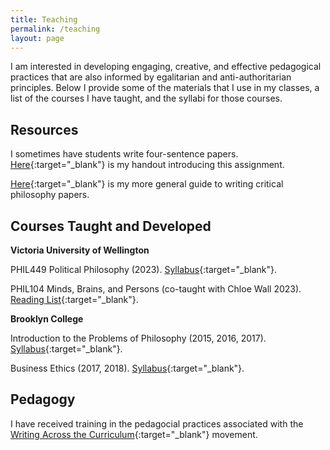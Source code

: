 ```yaml
---
title: Teaching
permalink: /teaching
layout: page
---
```

<!-- Google tag (gtag.js) -->
<script async src="https://www.googletagmanager.com/gtag/js?id=G-EX32E7FD6Z"></script>
<script>
  window.dataLayer = window.dataLayer || [];
  function gtag(){dataLayer.push(arguments);}
  gtag('js', new Date());

  gtag('config', 'G-EX32E7FD6Z');
</script>

I am interested in developing engaging, creative, and effective pedagogical practices that are also informed by egalitarian and anti-authoritarian principles. Below I provide some of the materials that I use in my classes, a list of the courses I have taught, and the syllabi for those courses.

## Resources

I sometimes have students write four-sentence papers. [Here](/files/FourSentence.pdf){:target="_blank"} is my handout introducing this assignment.

 [Here](/files/PaperWriting.pdf){:target="_blank"} is my more general guide to writing critical philosophy papers.

## Courses Taught and Developed

**Victoria University of Wellington**

PHIL449 Political Philosophy (2023). [Syllabus](/files/449Syllabus.pdf){:target="_blank"}.

PHIL104 Minds, Brains, and Persons (co-taught with Chloe Wall 2023). [Reading List](/files/104Readings.pdf){:target="_blank"}.

**Brooklyn College**

Introduction to the Problems of Philosophy (2015, 2016, 2017). [Syllabus](/files/Intro%20Syllabus.pdf){:target="_blank"}.

Business Ethics (2017, 2018). [Syllabus](/files/Business%20Ethics%20Syllabus.pdf){:target="_blank"}.

## Pedagogy

I have received training in the pedagocial practices associated with the [Writing Across the Curriculum](https://www.jstor.org/stable/377412?seq=1#page_scan_tab_contents){:target="_blank"} movement.
